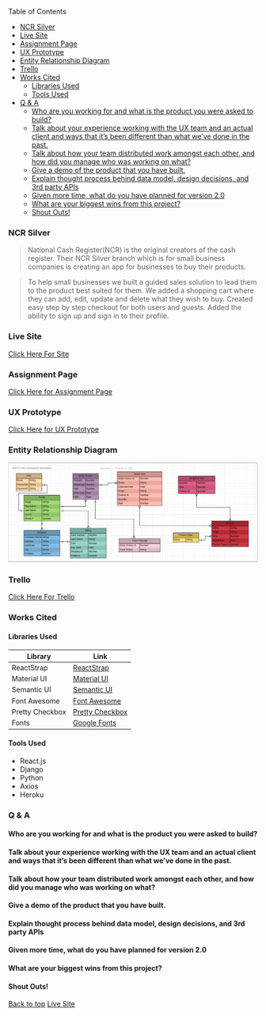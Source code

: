 Table of Contents
<!-- TOC -->

- [NCR Silver](#ncr-silver)
- [Live Site](#live-site)
- [Assignment Page](#assignment-page)
- [UX Prototype](#ux-prototype)
- [Entity Relationship Diagram](#entity-relationship-diagram)
- [Trello](#trello)
- [Works Cited](#works-cited)
    - [Libraries Used](#libraries-used)
    - [Tools Used](#tools-used)
- [Q & A](#q--a)
    - [Who are you working for and what is the product you were asked to build?](#who-are-you-working-for-and-what-is-the-product-you-were-asked-to-build)
    - [Talk about your experience working with the UX team and an actual client and ways that it’s been different than what we’ve done in the past.](#talk-about-your-experience-working-with-the-ux-team-and-an-actual-client-and-ways-that-its-been-different-than-what-weve-done-in-the-past)
    - [Talk about how your team distributed work amongst each other, and how did you manage who was working on what?](#talk-about-how-your-team-distributed-work-amongst-each-other-and-how-did-you-manage-who-was-working-on-what)
    - [Give a demo of the product that you have built.](#give-a-demo-of-the-product-that-you-have-built)
    - [Explain thought process behind data model, design decisions, and 3rd party APIs](#explain-thought-process-behind-data-model-design-decisions-and-3rd-party-apis)
    - [Given more time, what do you have planned for version 2.0](#given-more-time-what-do-you-have-planned-for-version-20)
    - [What are your biggest wins from this project?](#what-are-your-biggest-wins-from-this-project)
    - [Shout Outs!](#shout-outs)

<!-- /TOC -->
### NCR Silver
> National Cash Register(NCR) is the original creators of the cash register. Their NCR Silver branch which is for small business companies is creating an app for businesses to buy their products. 

 

> To help small businesses we built a guided sales solution to lead them to the product best suited for them. We added a shopping cart where they can add, edit, update and delete what they wish to buy. Created easy step by step checkout for both users and guests. Added the ability to sign up and sign in to their profile. 





### Live Site
[Click Here For Site](https://ncr-silver.herokuapp.com)

### Assignment Page
[Click Here for Assignment Page](https://git.generalassemb.ly/atl-wdi/final_project_group_variant)
### UX Prototype
[Click Here for UX Prototype](https://invis.io/NPPIT2TFDYJ)
### Entity Relationship Diagram
![Image of ERD](client/src/images/erd.png)

### Trello
 [Click Here For Trello](https://trello.com/b/UzSUou6c/ncr)

### Works Cited
#### Libraries Used
 | Library | Link |
| --- | --- |
| ReactStrap | [ReactStrap](https://github.com/reactstrap/reactstrap) |
| Material UI | [Material UI](https://material-ui.com/) |
| Semantic UI | [Semantic UI](https://semantic-ui.com/) |
| Font Awesome | [Font Awesome](hhttps://fontawesome.com/) |
| Pretty Checkbox | [Pretty Checkbox](https://lokesh-coder.github.io/pretty-checkbox/) |
| Fonts | [Google Fonts](https://fonts.google.com/) |

#### Tools Used
 * React.js
 * Django
 * Python
 * Axios
 * Heroku
  
### Q & A
#### Who are you working for and what is the product you were asked to build?
#### Talk about your experience working with the UX team and an actual client and ways that it’s been different than what we’ve done in the past.
#### Talk about how your team distributed work amongst each other, and how did you manage who was working on what?
#### Give a demo of the product that you have built.
#### Explain thought process behind data model, design decisions, and 3rd party APIs
#### Given more time, what do you have planned for version 2.0
#### What are your biggest wins from this project?
#### Shout Outs!

<a href="#top">Back to top</a> 
<a href="#live-site">Live Site</a>
